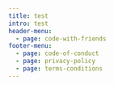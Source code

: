 ```yaml
---
title: test
intro: test
header-menu:
  - page: code-with-friends
footer-menu:
  - page: code-of-conduct
  - page: privacy-policy
  - page: terms-conditions
---
```

